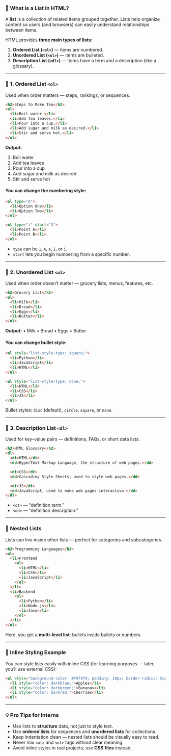 
### 🧭 What is a List in HTML?

A **list** is a collection of related items grouped together. Lists help organize content so users (and browsers) can easily understand relationships between items.

HTML provides **three main types of lists**:

1. **Ordered List (`<ol>`)** — items are numbered.
2. **Unordered List (`<ul>`)** — items are bulleted.
3. **Description List (`<dl>`)** — items have a term and a description (like a glossary).

---

### 🧩 1. Ordered List `<ol>`

Used when order matters — steps, rankings, or sequences.

```html
<h2>Steps to Make Tea</h2>
<ol>
  <li>Boil water.</li>
  <li>Add tea leaves.</li>
  <li>Pour into a cup.</li>
  <li>Add sugar and milk as desired.</li>
  <li>Stir and serve hot.</li>
</ol>
```

**Output:**

1. Boil water
2. Add tea leaves
3. Pour into a cup
4. Add sugar and milk as desired
5. Stir and serve hot

#### You can change the numbering style:

```html
<ol type="A">
  <li>Option One</li>
  <li>Option Two</li>
</ol>

<ol type="i" start="3">
  <li>Point A</li>
  <li>Point B</li>
</ol>
```

* `type` can be `1`, `A`, `a`, `I`, or `i`.
* `start` lets you begin numbering from a specific number.

---

### 🌿 2. Unordered List `<ul>`

Used when order doesn’t matter — grocery lists, menus, features, etc.

```html
<h2>Grocery List</h2>
<ul>
  <li>Milk</li>
  <li>Bread</li>
  <li>Eggs</li>
  <li>Butter</li>
</ul>
```

**Output:**
• Milk
• Bread
• Eggs
• Butter

#### You can change bullet style:

```html
<ul style="list-style-type: square;">
  <li>Python</li>
  <li>JavaScript</li>
  <li>HTML</li>
</ul>

<ul style="list-style-type: none;">
  <li>HTML</li>
  <li>CSS</li>
  <li>JS</li>
</ul>
```

Bullet styles: `disc` (default), `circle`, `square`, or `none`.

---

### 🧠 3. Description List `<dl>`

Used for key–value pairs — definitions, FAQs, or short data lists.

```html
<h2>HTML Glossary</h2>
<dl>
  <dt>HTML</dt>
  <dd>HyperText Markup Language, the structure of web pages.</dd>

  <dt>CSS</dt>
  <dd>Cascading Style Sheets, used to style web pages.</dd>

  <dt>JS</dt>
  <dd>JavaScript, used to make web pages interactive.</dd>
</dl>
```

* `<dt>` — “definition term.”
* `<dd>` — “definition description.”

---

### 🌳 Nested Lists

Lists can live inside other lists — perfect for categories and subcategories.

```html
<h2>Programming Languages</h2>
<ul>
  <li>Frontend
    <ul>
      <li>HTML</li>
      <li>CSS</li>
      <li>JavaScript</li>
    </ul>
  </li>
  <li>Backend
    <ol>
      <li>Python</li>
      <li>Node.js</li>
      <li>Java</li>
    </ol>
  </li>
</ul>
```

Here, you get a **multi-level list**: bullets inside bullets or numbers.

---

### 🎨 Inline Styling Example

You can style lists easily with inline CSS (for learning purposes — later, you’ll use external CSS):

```html
<ul style="background-color: #f9f9f9; padding: 10px; border-radius: 6px;">
  <li style="color: darkblue;">Apples</li>
  <li style="color: darkgreen;">Bananas</li>
  <li style="color: darkred;">Cherries</li>
</ul>
```

---

### 💡 Pro Tips for Interns

* Use lists to **structure** data, not just to style text.
* Use **ordered lists** for sequences and **unordered lists** for collections.
* Keep indentation clean — nested lists should be visually easy to read.
* Never mix `<ul>` and `<ol>` tags without clear meaning.
* Avoid inline styles in real projects; use **CSS files** instead.

